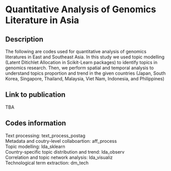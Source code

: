 # Quantitative Analysis of Genomics Literature in Asia
## Description 
The following are codes used for quantitative analysis of genomics literatures in East and Southeast Asia. 
In this study we used topic modelling (Latent Ditichlet Allocation in Scikit-Learn packages) to identify topics in genomics research. Then, we perform spatial and temporal analysis to understand topics proportion and trend in the given countries (Japan, South Korea, Singapore, Thailand, Malaysia, Viet Nam, Indonesia, and Philippines)
## Link to publication 
TBA
## Codes information
Text processing: text_process_postag\
Metadata and coutry-level collaboartion: aff_process\
Topic modelling: lda_sklearn\
Country-specific topic distribution and trend: lda_observ\
Correlation and topic network analysis: lda_visualiz\
Technological term extraction: dm_tech
